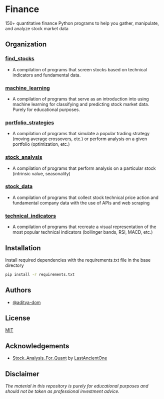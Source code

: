 
# Finance

150+ quantitative finance Python programs to help you gather, manipulate, and analyze stock market data

## Organization

### [find_stocks](/find_stocks)
- A compilation of programs that screen stocks based on technical indicators and fundamental data.
### [machine_learning](/machine_learning)
- A compilation of programs that serve as an introduction into using machine learning for classifying and predicting stock market data. Purely for educational purposes.
### [portfolio_strategies](/portfolio_strategies)
- A compilation of programs that simulate a popular trading strategy (moving average crossovers, etc.) or perform analysis on a given portfolio (optimization, etc.)
### [stock_analysis](/stock_analysis)
- A compilation of programs that perform analysis on a particular stock (intrinsic value, seasonality)
### [stock_data](/stock_data)
- A compilation of programs that collect stock technical price action and fundamental company data with the use of APIs and web scraping
### [technical_indicators](/technical_indicators)
- A compilation of programs that recreate a visual representation of the most popular technical indicators (bollinger bands, RSI, MACD, etc.)

## Installation

Install required dependencies with the requirements.txt file in the base directory

```bash
pip install -r requirements.txt
```
    
## Authors

- [@aditya-dom](https://www.github.com/aditya-dom)

## License

[MIT](LICENSE)

## Acknowledgements

 - [Stock_Analysis_For_Quant](https://github.com/LastAncientOne/Stock_Analysis_For_Quant/tree/master/Python_Stock/Technical_Indicators) by [LastAncientOne](https://github.com/LastAncientOne)

## Disclaimer
<i>
The material in this repository is purely for educational purposes and should not be taken as professional investment advice.
</i>